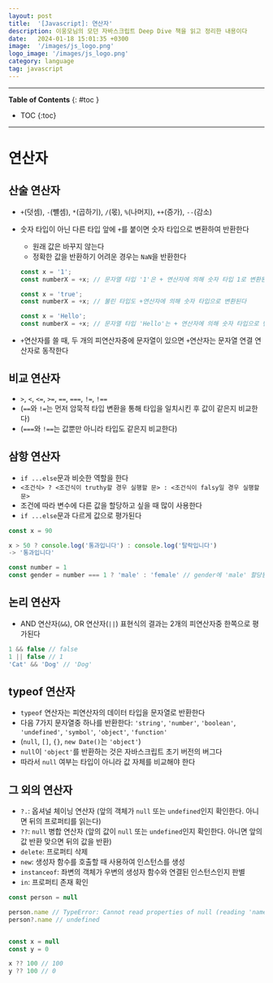 ```yaml
---
layout: post
title:  '[Javascript]: 연산자'
description: 이웅모님의 모던 자바스크립트 Deep Dive 책을 읽고 정리한 내용이다
date:   2024-01-18 15:01:35 +0300
image:  '/images/js_logo.png'
logo_image: '/images/js_logo.png'
category: language
tag: javascript
---
```


---
**Table of Contents**
{: #toc }
*  TOC
{:toc}

---

# 연산자

## 산술 연산자

- `+`(덧셈), `-`(뺼셈), `*`(곱하기), `/`(몫), `%`(나머지), `++`(증가), `--`(감소)
- 숫자 타입이 아닌 다른 타입 앞에 `+`를 붙이면 숫자 타입으로 변환하여 반환한다
  - 원래 값은 바꾸지 않는다
  - 정확한 값을 반환하기 어려운 경우는 `NaN`을 반환한다

  ```js
  const x = '1';
  const numberX = +x; // 문자열 타입 '1'은 + 연산자에 의해 숫자 타입 1로 변환된다

  const x = 'true';
  const numberX = +x; // 불린 타입도 +연산자에 의해 숫자 타입으로 변환된다

  const x = 'Hello';
  const numberX = +x; // 문자열 타입 'Hello'는 + 연산자에 의해 숫자 타입으로 변환되지만, 특수한 경우인 NaN을 반환한다
  ```
- `+`연산자를 쓸 때, 두 개의 피연산자중에 문자열이 있으면 `+`연산자는 문자열 연결 연산자로 동작한다


## 비교 연산자

- `>`, `<`, `<=`, `>=`, `==`, `===`, `!=`, `!==`
- (`==`와 `!=`는 먼저 암묵적 타입 변환을 통해 타입을 일치시킨 후 값이 같은지 비교한다)
- (`===`와 `!==`는 값뿐만 아니라 타입도 같은지 비교한다)


## 삼항 연산자

- `if ...else`문과 비슷한 역할을 한다
- `<조건식> ? <조건식이 truthy할 경우 실행할 문> : <조건식이 falsy일 경우 실행할 문>`
- 조건에 따라 변수에 다른 값을 할당하고 싶을 때 많이 사용한다
- `if ...else`문과 다르게 값으로 평가된다

```js
const x = 90

x > 50 ? console.log('통과입니다') : console.log('탈락입니다')
-> '통과입니다'

const number = 1
const gender = number === 1 ? 'male' : 'female' // gender에 'male' 할당됨
```

## 논리 연산자

- AND 연산자(`&&`), OR 연산자(`||`) 표현식의 결과는 2개의 피연산자중 한쪽으로 평가된다

```js
1 && false // false
1 || false // 1
'Cat' && 'Dog' // 'Dog'
```

## typeof 연산자

- `typeof` 연산자는 피연산자의 데이터 타입을 문자열로 반환한다
- 다음 7가지 문자열중 하나를 반환한다: `'string'`, `'number'`, `'boolean'`, `'undefined'`, `'symbol'`, `'object'`, `'function'`
- (`null`, `[]`, `{}`, `new Date()`는 `'object'`)
- `null`이 `'object'`를 반환하는 것은 자바스크립트 초기 버전의 버그다
- 따라서 `null` 여부는 타입이 아니라 값 자체를 비교해야 한다

## 그 외의 연산자

- `?.`: 옵셔널 체이닝 연산자 (앞의 객체가 `null` 또는 `undefined`인지 확인한다. 아니면 뒤의 프로퍼티를 읽는다)
- `??`: `null` 병합 연산자 (앞의 값이 `null` 또는 `undefined`인지 확인한다. 아니면 앞의 값 반환 맞으면 뒤의 값을 반환)
- `delete`: 프로퍼티 삭제
- `new`: 생성자 함수를 호출할 때 사용하여 인스턴스를 생성
- `instanceof`: 좌변의 객체가 우변의 생성자 함수와 연결된 인스턴스인지 판별
- `in`: 프로퍼티 존재 확인

```js
const person = null

person.name // TypeError: Cannot read properties of null (reading 'name')
person?.name // undefined


const x = null
const y = 0

x ?? 100 // 100
y ?? 100 // 0
```